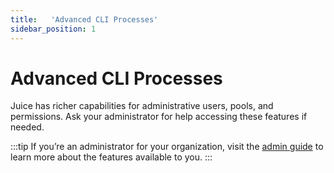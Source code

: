 ```yaml
---
title:   'Advanced CLI Processes'
sidebar_position: 1
---
```

# Advanced CLI Processes

Juice has richer capabilities for administrative users, pools, and permissions.  Ask your administrator for help accessing these features if needed.

:::tip
If you’re an administrator for your organization, visit the [admin guide](/docs/boost/admin/inviting-users.md) to learn more about the features available to you. 
:::
